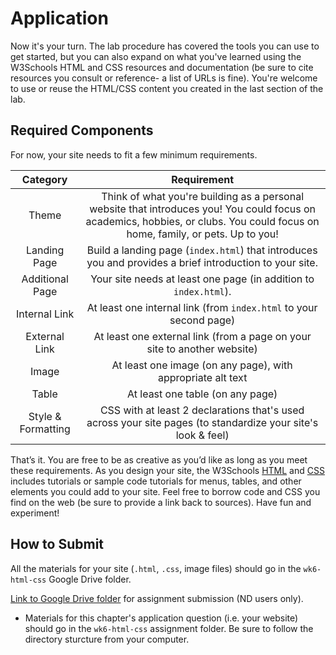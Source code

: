 # Application

Now it's your turn. The lab procedure has covered the tools you can use to get started, but you can also expand on what you've learned using the W3Schools HTML and CSS resources and documentation (be sure to cite resources you consult or reference- a list of URLs is fine). You're welcome to use or reuse the HTML/CSS content you created in the last section of the lab.

## Required Components 

For now, your site needs to fit a few minimum requirements. 

| Category | Requirement |
| :---: | :---: |
| Theme | Think of what you're building as a personal website that introduces you! You could focus on academics, hobbies, or clubs. You could focus on home, family, or pets. Up to you! |
| Landing Page | Build a landing page (`index.html`) that introduces you and provides a brief introduction to your site. |
| Additional Page | Your site needs at least one page (in addition to `index.html`). |
| Internal Link | At least one internal link (from `index.html` to your second page) |
| External Link | At least one external link (from a page on your site to another website) |
| Image | At least one image (on any page), with appropriate alt text |
| Table | At least one table (on any page) |
| Style & Formatting | CSS with at least 2 declarations that's used across your site pages (to standardize your site's look & feel) |

That’s it. You are free to be as creative as you’d like as long as you meet these requirements. As you design your site, the W3Schools [HTML](http://www.w3schools.com/html/) and [CSS](http://www.w3schools.com/css/default.asp) includes tutorials or sample code tutorials for menus, tables, and other elements you could add to your site. Feel free to borrow code and CSS you find on the web (be sure to provide a link back to sources). Have fun and experiment!

## How to Submit

All the materials for your site (`.html`, `.css`, image files) should go in the `wk6-html-css` Google Drive folder.

[Link to Google Drive folder](https://drive.google.com/drive/folders/1btaMEcpz_IoKgNZU4fTmf4l_n9dsga1V?usp=drive_link) for assignment submission (ND users only).
- Materials for this chapter's application question (i.e. your website) should go in the `wk6-html-css` assignment folder. Be sure to follow the directory sturcture from your computer.